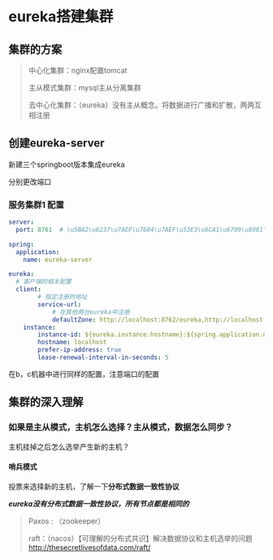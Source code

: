 # eureka搭建集群

## 集群的方案

> 中心化集群：nginx配置tomcat
>
> 主从模式集群：mysql主从分离集群
>
> 去中心化集群：（eureka）没有主从概念。将数据进行广播和扩散，两两互相注册

## 创建eureka-server

新建三个springboot版本集成eureka

分别更改端口

### 服务集群1 配置

```yml
server:
  port: 8761  # \u5BA2\u6237\u7AEF\u7684\u7AEF\u53E3\u6CA1\u6709\u8981\u6C42

spring:
  application:
    name: eureka-server

eureka:
  # 客户端的相关配置
  client:
    	# 指定注册的地址
    	service-url:
      		# 在其他两台eureka中注册
      		defaultZone: http://localhost:8762/eureka,http://localhost:8763/eureka
    instance:
    	instance-id: ${eureka.instance.hostname}:${spring.application.name}:${server.port}
    	hostname: localhost
    	prefer-ip-address: true
    	lease-renewal-interval-in-seconds: 5
```

在b，c机器中进行同样的配置，注意端口的配置

## 集群的深入理解

### 如果是主从模式，主机怎么选择？主从模式，数据怎么同步？

主机挂掉之后怎么选举产生新的主机？

#### 哨兵模式

投票来选择新的主机，了解一下**分布式数据一致性协议**

***eureka没有分布式数据一致性协议，所有节点都是相同的***

> Paxos : （zookeeper）
>
> raft：（nacos）【可理解的分布式共识】解决数据协议和主机选举的问题 http://thesecretlivesofdata.com/raft/

